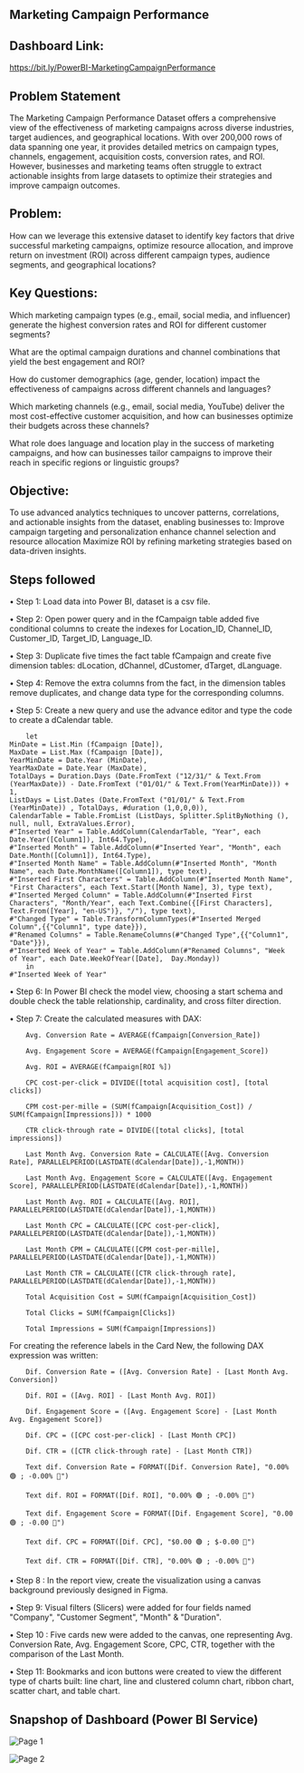 ## Marketing Campaign Performance

## Dashboard Link:

https://bit.ly/PowerBI-MarketingCampaignPerformance

## Problem Statement

The Marketing Campaign Performance Dataset offers a comprehensive view of the effectiveness of marketing campaigns across diverse industries, target audiences, and geographical locations. With over 200,000 rows of data spanning one year, it provides detailed metrics on campaign types, channels, engagement, acquisition costs, conversion rates, and ROI. However, businesses and marketing teams often struggle to extract actionable insights from large datasets to optimize their strategies and improve campaign outcomes.

## Problem: 

How can we leverage this extensive dataset to identify key factors that drive successful marketing campaigns, optimize resource allocation, and improve return on investment (ROI) across different campaign types, audience segments, and geographical locations?

## Key Questions:

Which marketing campaign types (e.g., email, social media, and influencer) generate the highest conversion rates and ROI for different customer segments? 

What are the optimal campaign durations and channel combinations that yield the best engagement and ROI? 

How do customer demographics (age, gender, location) impact the effectiveness of campaigns across different channels and languages? 

Which marketing channels (e.g., email, social media, YouTube) deliver the most cost-effective customer acquisition, and how can businesses optimize their budgets across these channels? 

What role does language and location play in the success of marketing campaigns, and how can businesses tailor campaigns to improve their reach in specific regions or linguistic groups?

## Objective: 

To use advanced analytics techniques to uncover patterns, correlations, and actionable insights from the dataset, enabling businesses to:
Improve campaign targeting and personalization enhance channel selection and resource allocation Maximize ROI by refining marketing strategies based on data-driven insights.

## Steps followed

•	Step 1: Load data into Power BI, dataset is a csv file.

•	Step 2: Open power query and in the fCampaign table added five conditional columns to create the indexes for Location_ID, Channel_ID, Customer_ID, Target_ID, Language_ID.

•	Step 3: Duplicate five times the fact table fCampaign and create five dimension tables: dLocation, dChannel, dCustomer, dTarget, dLanguage.

•	Step 4: Remove the extra columns from the fact, in the dimension tables remove duplicates, and change data type for the corresponding columns.

•	Step 5: Create a new query and use the advance editor and type the code to create a dCalendar table.

        let
    MinDate = List.Min (fCampaign [Date]),
    MaxDate = List.Max (fCampaign [Date]),
    YearMinDate = Date.Year (MinDate),
    YearMaxDate = Date.Year (MaxDate),
    TotalDays = Duration.Days (Date.FromText ("12/31/" & Text.From (YearMaxDate)) - Date.FromText ("01/01/" & Text.From(YearMinDate))) + 1,
    ListDays = List.Dates (Date.FromText ("01/01/" & Text.From (YearMinDate)) , TotalDays, #duration (1,0,0,0)),
    CalendarTable = Table.FromList (ListDays, Splitter.SplitByNothing (), null, null, ExtraValues.Error),
    #"Inserted Year" = Table.AddColumn(CalendarTable, "Year", each Date.Year([Column1]), Int64.Type),
    #"Inserted Month" = Table.AddColumn(#"Inserted Year", "Month", each Date.Month([Column1]), Int64.Type),
    #"Inserted Month Name" = Table.AddColumn(#"Inserted Month", "Month Name", each Date.MonthName([Column1]), type text),
    #"Inserted First Characters" = Table.AddColumn(#"Inserted Month Name", "First Characters", each Text.Start([Month Name], 3), type text),
    #"Inserted Merged Column" = Table.AddColumn(#"Inserted First Characters", "Month/Year", each Text.Combine({[First Characters], Text.From([Year], "en-US")}, "/"), type text),
    #"Changed Type" = Table.TransformColumnTypes(#"Inserted Merged Column",{{"Column1", type date}}),
    #"Renamed Columns" = Table.RenameColumns(#"Changed Type",{{"Column1", "Date"}}),
    #"Inserted Week of Year" = Table.AddColumn(#"Renamed Columns", "Week of Year", each Date.WeekOfYear([Date],  Day.Monday))
        in
    #"Inserted Week of Year"
    
•	Step 6: In Power BI check the model view, choosing a start schema and double check the table relationship, cardinality, and cross filter direction.

•	Step 7: Create the calculated measures with DAX:

        Avg. Conversion Rate = AVERAGE(fCampaign[Conversion_Rate])

        Avg. Engagement Score = AVERAGE(fCampaign[Engagement_Score])

        Avg. ROI = AVERAGE(fCampaign[ROI %]) 

        CPC cost-per-click = DIVIDE([total acquisition cost], [total clicks])

        CPM cost-per-mille = (SUM(fCampaign[Acquisition_Cost]) / SUM(fCampaign[Impressions])) * 1000

        CTR click-through rate = DIVIDE([total clicks], [total impressions])

        Last Month Avg. Conversion Rate = CALCULATE([Avg. Conversion Rate], PARALLELPERIOD(LASTDATE(dCalendar[Date]),-1,MONTH))

        Last Month Avg. Engagement Score = CALCULATE([Avg. Engagement Score], PARALLELPERIOD(LASTDATE(dCalendar[Date]),-1,MONTH))

        Last Month Avg. ROI = CALCULATE([Avg. ROI], PARALLELPERIOD(LASTDATE(dCalendar[Date]),-1,MONTH))

        Last Month CPC = CALCULATE([CPC cost-per-click], PARALLELPERIOD(LASTDATE(dCalendar[Date]),-1,MONTH))

        Last Month CPM = CALCULATE([CPM cost-per-mille], PARALLELPERIOD(LASTDATE(dCalendar[Date]),-1,MONTH))

        Last Month CTR = CALCULATE([CTR click-through rate], PARALLELPERIOD(LASTDATE(dCalendar[Date]),-1,MONTH))

        Total Acquisition Cost = SUM(fCampaign[Acquisition_Cost])

        Total Clicks = SUM(fCampaign[Clicks])

        Total Impressions = SUM(fCampaign[Impressions])

For creating the reference labels in the Card New, the following DAX expression was written:

        Dif. Conversion Rate = ([Avg. Conversion Rate] - [Last Month Avg. Conversion])

        Dif. ROI = ([Avg. ROI] - [Last Month Avg. ROI])

        Dif. Engagement Score = ([Avg. Engagement Score] - [Last Month Avg. Engagement Score])

        Dif. CPC = ([CPC cost-per-click] - [Last Month CPC])

        Dif. CTR = ([CTR click-through rate] - [Last Month CTR])

        Text dif. Conversion Rate = FORMAT([Dif. Conversion Rate], "0.00% 🟢 ; -0.00% 🔴")

        Text dif. ROI = FORMAT([Dif. ROI], "0.00% 🟢 ; -0.00% 🔴")

        Text dif. Engagement Score = FORMAT([Dif. Engagement Score], "0.00 🟢 ; -0.00 🔴")

        Text dif. CPC = FORMAT([Dif. CPC], "$0.00 🟢 ; $-0.00 🔴")

        Text dif. CTR = FORMAT([Dif. CTR], "0.00% 🟢 ; -0.00% 🔴")

•	Step 8 : In the report view, create the visualization using a canvas background previously designed in Figma.

•	Step 9: Visual filters (Slicers) were added for four fields named "Company", "Customer Segment", "Month" & "Duration".

•	Step 10 : Five cards new were added to the canvas, one representing Avg. Conversion Rate, Avg. Engagement Score, CPC, CTR, together with the comparison of the Last Month.

•	Step 11: Bookmarks and icon buttons were created to view the different type of charts built: line chart, line and clustered column chart, ribbon chart, scatter chart, and table chart.

## Snapshop of Dashboard (Power BI Service)

![Page 1](https://github.com/user-attachments/assets/388ef865-7b0c-4cac-9d41-64e8dfc56a89)

![Page 2](https://github.com/user-attachments/assets/be54dc34-9903-42ed-ba1f-00ca3cb550ae)




